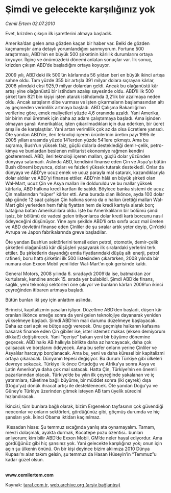# Şimdi ve gelecekte karşılığınız yok 

*Cemil Ertem 02.07.2010*

<div class="yazi"><p>Evet, krizden çıkışın ilk işaretlerini almaya başladık.</p>
<p>Amerika’dan gelen ama gözden kaçan bir haber var. Belki de gözden kaçmamıştır ama detaylı yorumlandığını sanmıyorum. Fortune 500 araştırması, ABD’nin en büyük 500 şirketinin kârlılık durumlarını ortaya koyuyor. İlginç ve önümüzdeki dönemi anlatan sonuçlar var. İlk sonuç, krizden çıkışın ABD’de başladığını ortaya koyuyor. </p>
<p>2009 yılı, ABD’deki ilk 500’ün kârlarında 56 yıldan beri en büyük ikinci artışa sahne oldu. Tam yüzde 355 bir artışla 391 milyar dolara sıçrayan kârlar, 2008 yılındaki eksi 925,9 milyar dolardan geldi. Ancak bu olağanüstü kâr artışı yine olağanüstü bir istihdam azalışı sayesinde oldu. ABD’li ilk 500 şirket tam 821 bin kişiyi işten atarak istihdamda 3,2’lik bir azalmaya neden oldu. Ancak satışların dibe vurması ve işten çıkarmaların başlamasından altı ay geçmeden verimlilik artmaya başladı. ABD Çalışma Bakanlığı’nın verilerine göre, emek maliyetleri yüzde 4,6 oranında azaldı. Yani Amerika, bir birim mal üretmek için daha az adam çalıştırmaya başladı. Ama işinden olmayan şanslı Amerikalılar, işten çıkarılmadıkları için dua ederken, bir ücret arışı ile de karşılaştılar. Yani artan verimlilik çok az da olsa ücretlere yansıdı. Öte yandan ABD’de, ileri teknoloji içeren ürünlerinin üretim payı 1995 ile 2005 yılları arasında yüzde 14’lerden yüzde 54’lere çıkmıştı. Ama bu sıçrama, Bush’un yüksek faiz, güçlü dolarla desteklediği demir-çelik, petro-kimya ve bunlardan beslenen militarist ekonomiye rağmen kendini gösteremedi. ABD, ileri teknoloji içeren malları, güçlü dolar yüzünden dünyaya satamadı. Aslında ABD, kendisini finanse eden Çin ve Asya’yı bütün Bush dönemi boyunca, doları ve faizleri yüksek tutarak destekledi. Onlar da dünyaya ve ABD’ye ucuz emek ve ucuz parayla mal satarak, kazandıklarıyla dolar aldılar ve ABD’yi finanse ettiler. ABD’nin hâlâ en büyük şirketi olan Wal-Mart, ucuz Çin ve Asya malları ile dolduruldu ve bu mallar yüksek kârlarla, ABD halkına kredi kartları ile satıldı. Böylece banka sistemi de ucuz Çin mallarından “süper” kârlar etti. Ama burada olan ilkönce, ayda 100 dolar alıp günde 12 saat çalışan Çin halkına sonra da o halkın ürettiği malları Wal-Mart gibi yerlerden hem fahiş fiyattan hem de kredi kartıyla alarak borç batağına batan Amerikalılara oldu. İşte bu Amerikalıların bir bölümü şimdi işsiz, bir bölümü de vadesi gelen trilyonlarca dolar kredi kartı borcunu nasıl ödeyeceğini düşünüyor. Yine aynı şekilde ABD’li orta sınıfa ucuz mal üreten ve ABD devletini finanse eden Çinliler de şu sıralar artık yeter deyip, Çin’deki Avrupa ve Japon fabrikalarında greve başladılar. </p>
<p>Öte yandan Bush’un sektörlerini temsil eden petrol, otomotiv, demir-çelik şirketleri olağanüstü kâr düşüşleri yaşayarak ilk sıralardaki yerlerini terk ettiler. Bu şirketlerin dayandığı emtia fiyatlarındaki düşüş altı enerji, petrol rafineri, boru hattı şirketini ilk 500 listesinden çıkartırken, 2008 yılında bir numara olan Exxon Mobil yeni lider Wal-Mart’ın çok gerisinde kaldı. </p>
<p>General Motors, 2008 yılında 6. sıradaydı 2009’da ise, batmaktan zor kurtularak, kendine ancak 15. sırada yer bulabildi. Şimdi ABD’de finans, sağlık, yeni teknoloji sektörleri öne çıkıyor ve bunların kârları 2009’un ikinci çeyreğinden itibaren artmaya başladı. </p>
<p>Bütün bunları iki şey için anlattım aslında. </p>
<p>Birincisi, kapitalizmin yasaları işliyor. Düzeltme ABD’den başladı, düşen kâr oranları ilkönce emeğe sonra da yeni gelen teknolojiye dayanarak yeniden yükselmeye başladı. Şimdi ABD’nin mali durumu düzelmeye başlayacak. Daha az cari açık ve bütçe açığı verecek. Onu geçmişte halkanın kafasına basarak finanse eden Çin gibiler ise, ister istemez makas (eksen demiyorum dikkat!) değiştirecek. Yani “içeriye” bakan yeni bir büyüme dönemine geçecek. ABD halkı AB halkıyla birlikte daha az harcayacak, daha çok çalışacak ve borçlarını ödeyecek. Ama bu sefer onların yerine Çinliler ve Asyalılar harcayıp borçlanacak. Ama bu, yeni ve daha küresel bir kapitalizmi ortaya çıkaracak. Dünyanın tepesi değişiyor. Bu durum Türkiye gibi ülkeleri devreye sokacak. Türkiye ilk önce Ortadoğu ve Afrika’ya sonra Asya ve Latin Amerika’ya daha çok mal satacak. Hatta Çin, Türkiye’nin en önemli pazarlarından olacak. Türkiye’de bu yılın ilk çeyreğinde yakalanan ve iç yatırımlara, tüketime bağlı büyüme, bir müddet sonra (iki çeyrek) dışa (Doğu’ya) dönük ihracat artışı ile desteklenecek. Öte yandan Doğu’ya ve Güney’e Türkiye üzerinden gitmek isteyen AB tam üyelik sürecini hızlandıracak. </p>
<p>İkincisi, tüm bunlara bağlı olarak, bizim Ergenekon tayfasının çok güvendiği neoconlar ve onların sektörleri, gördüğünüz gibi, göçmüş durumda ve hiç şansları yok. İkinci Obama iktidarı kaçınılmaz. </p>
<p> Kıssadan hisse: Şu temmuz sıcağında yanlış ata oynamayalım. Tamam, mevzi dolaşmak, ayakta durmak, Kocatepe pozu özentisi.. bunları anlıyorum; kim bilir ABD’de Exxon Mobil, GM’de neler hayal ediyordur. Ama gördüğünüz gibi hiç şansınız yok. Yani gelecekte karşılığınız yok; onun için açın şu ülkenin önünü. On bir kişi deyince bizim aklımıza 2010 Dünya Kupası’nı alan takım gelsin, şu temmuz da Hasan Hüseyin’in “Temmuz”u kadar güzel olsun. </p>
<p><b><br/>www.cemilertem.com </b></p></div>

Kaynak: [taraf.com.tr](http://www.taraf.com.tr:80/cemil-ertem/makale-simdi-ve-gelecekte-karsiliginiz-yok.htm), [web.archive.org (arşiv bağlantısı)](http://web.archive.org/web/20100704055422/http://www.taraf.com.tr:80/cemil-ertem/makale-simdi-ve-gelecekte-karsiliginiz-yok.htm)
